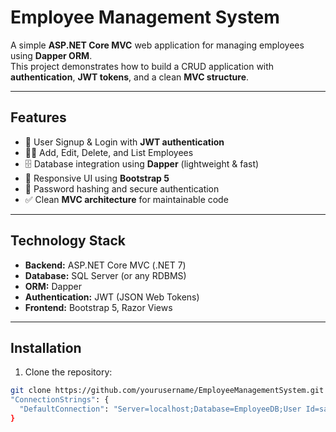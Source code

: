 # Employee Management System

A simple **ASP.NET Core MVC** web application for managing employees using **Dapper ORM**.  
This project demonstrates how to build a CRUD application with **authentication**, **JWT tokens**, and a clean **MVC structure**.

---

## Features

- 🔐 User Signup & Login with **JWT authentication**  
- 👨‍💼 Add, Edit, Delete, and List Employees  
- 🗄️ Database integration using **Dapper** (lightweight & fast)  
- 🎨 Responsive UI using **Bootstrap 5**  
- 🔑 Password hashing and secure authentication  
- ✅ Clean **MVC architecture** for maintainable code  

---

## Technology Stack

- **Backend:** ASP.NET Core MVC (.NET 7)  
- **Database:** SQL Server (or any RDBMS)  
- **ORM:** Dapper  
- **Authentication:** JWT (JSON Web Tokens)  
- **Frontend:** Bootstrap 5, Razor Views  

---

## Installation

1. Clone the repository:
```bash
git clone https://github.com/yourusername/EmployeeManagementSystem.git
"ConnectionStrings": {
  "DefaultConnection": "Server=localhost;Database=EmployeeDB;User Id=sa;Password=yourpassword;TrustServerCertificate=True;"
}

